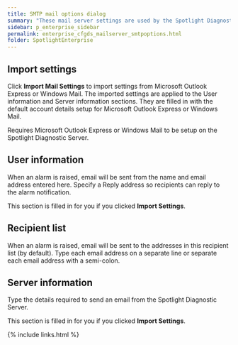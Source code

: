 ```yaml
---
title: SMTP mail options dialog
summary: "These mail server settings are used by the Spotlight Diagnostic Server to fulfill on Configure | Alarm Actions | Alarm Action | Send email to. This dialog is opened from Configure the Diagnostic Server's mail server or Send an Email Dialog."
sidebar: p_enterprise_sidebar
permalink: enterprise_cfgds_mailserver_smtpoptions.html
folder: SpotlightEnterprise
---
```




## Import settings

Click **Import Mail Settings** to import settings from Microsoft Outlook Express or Windows Mail. The imported settings are applied to the User information and Server information sections. They are filled in with the default account details setup for Microsoft Outlook Express or Windows Mail.

Requires Microsoft Outlook Express or Windows Mail to be setup on the Spotlight Diagnostic Server.

## User information

When an alarm is raised, email will be sent from the name and email address entered here. Specify a Reply address so recipients can reply to the alarm notification.

This section is filled in for you if you clicked **Import Settings**.

## Recipient list

When an alarm is raised, email will be sent to the addresses in this recipient list (by default). Type each email address on a separate line or separate each email address with a semi-colon.

## Server information

Type the details required to send an email from the Spotlight Diagnostic Server.

This section is filled in for you if you clicked **Import Settings**.


{% include links.html %}
